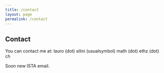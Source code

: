 ```yaml
---
title: /contact
layout: page
permalink: /contact
---
```


## Contact

You can contact me at: lauro (dot) silini (usualsymbol) math (dot) ethz (dot) ch

Soon new ISTA email.
